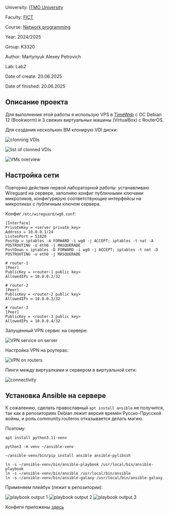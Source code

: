 University: [ITMO University](https://itmo.ru/ru/)

Faculty: [FICT](https://fict.itmo.ru)

Course: [Network programming](https://github.com/itmo-ict-faculty/network-programming)

Year: 2024/2025

Group: K3320

Author: Martynyuk Alexey Petrovich

Lab: Lab2

Date of create: 20.06.2025 

Date of finished: 20.06.2025

## Описание проекта

Для выполнения этой работы я использую VPS в [TimeWeb](https://timeweb.com/) с ОС Debian 12 (Bookworm) и 3 свежих виртуальных машины (VirtualBox) с RouterOS.

Для создания нескольких ВМ клонирую VDI диски:

![clonning VDIs](./.assets/001_clone_vdi.png)

![list of clonned VDIs](./.assets/002_vdi_list.png)

![VMs overview](./.assets/003_VMs_overview.png)

## Настройка сети

Повторяю действия первой лабораторной работы: устанавливаю Wireguard на сервере, заполняю конфиг публичными ключами микротиков, конфигурирую соответствующие интерфейсы на микротиках с публичным ключом сервера. 

Конфиг ```/etc/wireguard/wg0.conf```:
```
[Interface]
PrivateKey = <server private key>
Address = 10.0.0.1/24
ListenPort = 51820
PostUp = iptables -A FORWARD -i wg0 -j ACCEPT; iptables -t nat -A POSTROUTING -o eth0 -j MASQUERADE
PostDown = iptables -D FORWARD -i wg0 -j ACCEPT; iptables -t nat -D POSTROUTING -o eth0 -j MASQUERADE

# router-1
[Peer]
PublicKey = <router-1 public key>
AllowedIPs = 10.0.0.2/32

# router-2
[Peer]
PublicKey = <router-2 public key>
AllowedIPs = 10.0.0.3/32

# router-3
[Peer]
PublicKey = <router-3 public key>
AllowedIPs = 10.0.0.4/32

```

Запущенный VPN сервис на сервере:

![VPN service on server](./.assets/011_server_vpn.png)

Настройка VPN на роутерах:

![VPN on routers](./.assets/012_routers_vpn.png)

Пинги между виртуалками и сервером в виртуальной сети:

![connectivity](./.assets/013_connectivity.png)

## Установка Ansible на сервере

К сожалению, сделать православный ```apt install ansible``` не получится, так как в репозиториях Debian лежит версия времён Русско-Прусской войны, и роль community.routeros отказывается делать магию. 

Поэтому:

```
apt install python3.11-venv

python3 -m venv ~/ansible-venv

~/ansible-venv/bin/pip install ansible ansible-pylibssh

ln -s ~/ansible-venv/bin/ansible-playbook /usr/local/bin/ansible-playbook
ln -s ~/ansible-venv/bin/ansible /usr/local/bin/ansible
ln -s ~/ansible-venv/bin/ansible-galaxy /usr/local/bin/ansible-galaxy
```

Применяем плейбук (лежит в репозитории):

![playbook output 1](./.assets/021_playbook_output_1.png)
![playbook output 2](./.assets/022_playbook_output_2.png)
![playbook output 3](./.assets/023_playbook_output_3.png)

Конфиги приложены [здесь](./configs/)